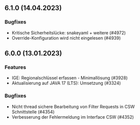 
## 6.1.0 (14.04.2023)





### Bugfixes

* Kritische Sicherheitslücke: snakeyaml + weitere  (#4972)
* Override-Konfiguration wird nicht eingelesen  (#4939)
    
## 6.0.0 (13.01.2023)

### Features

* IGE: Regionalschlüssel erfassen - Minimallösung (#3928)
* Aktualisierung auf JAVA 17 (LTS): Umsetzung (#3324)

### Bugfixes

* Nicht thread sichere Bearbeitung von Filter Requests in CSW Schnittstelle  (#4354)
* Verbesserung der Fehlermeldung im Interface CSW  (#4352)
    